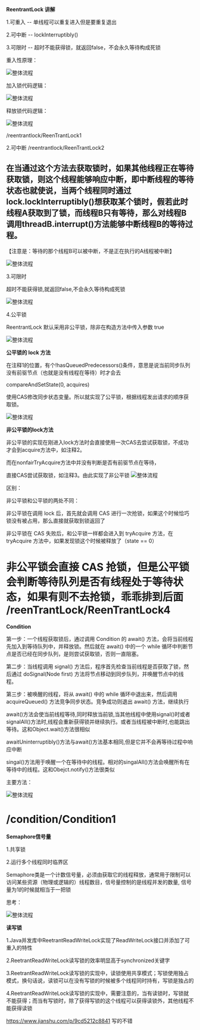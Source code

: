 
**ReentrantLock 讲解**

1.可重入 -- 单线程可以重复进入但是要重复退出

2.可中断 -- lockInterruptibly()
 
3.可限时 -- 超时不能获得锁，就返回false，不会永久等待构成死锁

重入性原理：

![整体流程](https://raw.githubusercontent.com/qiurunze123/imageall/master/threadnew24.png)

加入锁代码逻辑：

![整体流程](https://raw.githubusercontent.com/qiurunze123/imageall/master/threadnew22.png)

释放锁代码逻辑：

![整体流程](https://raw.githubusercontent.com/qiurunze123/imageall/master/threadnew23.png)

/reentrantlock/ReenTrantLock1

2.可中断 /reentrantlock/ReenTrantLock2

在当通过这个方法去获取锁时，如果其他线程正在等待获取锁，则这个线程能够响应中断，即中断线程的等待状态也就使说，当两个线程同时通过lock.lockInterruptibly()想获取某个锁时，假若此时线程A获取到了锁，而线程B只有等待，那么对线程B调用threadB.interrupt()方法能够中断线程B的等待过程。
  --------------------- 
  
【注意是：等待的那个线程B可以被中断，不是正在执行的A线程被中断】

![整体流程](https://raw.githubusercontent.com/qiurunze123/imageall/master/threadnew25.png)

3.可限时

超时不能获得锁,就返回false,不会永久等待构成死锁

![整体流程](https://raw.githubusercontent.com/qiurunze123/imageall/master/threadnew26.png)

4.公平锁

ReentrantLock 默认采用非公平锁，除非在构造方法中传入参数 true 

![整体流程](https://raw.githubusercontent.com/qiurunze123/imageall/master/threadnew27.png)

**公平锁的 lock 方法**

在注释1的位置，有个!hasQueuedPredecessors()条件，意思是说当前同步队列没有前驱节点（也就是没有线程在等待）时才会去

compareAndSetState(0, acquires)

使用CAS修改同步状态变量。所以就实现了公平锁，根据线程发出请求的顺序获取锁。

![整体流程](https://raw.githubusercontent.com/qiurunze123/imageall/master/threadnew28.png)

**非公平锁的lock方法**

非公平锁的实现在刚进入lock方法时会直接使用一次CAS去尝试获取锁，不成功才会到acquire方法中，如注释2。

而在nonfairTryAcquire方法中并没有判断是否有前驱节点在等待，

直接CAS尝试获取锁，如注释3。由此实现了非公平锁
![整体流程](https://raw.githubusercontent.com/qiurunze123/imageall/master/threadnew29.png)

区别：

非公平锁和公平锁的两处不同：

非公平锁在调用 lock 后，首先就会调用 CAS 进行一次抢锁，如果这个时候恰巧锁没有被占用，那么直接就获取到锁返回了

非公平锁在 CAS 失败后，和公平锁一样都会进入到 tryAcquire 方法，在 tryAcquire 方法中，如果发现锁这个时候被释放了（state == 0）

非公平锁会直接 CAS 抢锁，但是公平锁会判断等待队列是否有线程处于等待状态，如果有则不去抢锁，乖乖排到后面 /reenTrantLock/ReenTrantLock4
 =====================================================================================

**Condition**

第一步：一个线程获取锁后，通过调用 Condition 的 await() 方法，会将当前线程先加入到等待队列中，并释放锁。然后就在 await() 中的一个 while 循环中判断节点是否已经在同步队列，是则尝试获取锁，否则一直阻塞。

第二步：当线程调用 signal() 方法后，程序首先检查当前线程是否获取了锁，然后通过 doSignal(Node first) 方法将节点移动到同步队列，并唤醒节点中的线程。

第三步：被唤醒的线程，将从 await() 中的 while 循环中退出来，然后调用 acquireQueued() 方法竞争同步状态。竞争成功则退出 await() 方法，继续执行

await()方法会使当前线程等待,同时释放当前锁,当其他线程中使用signal()时或者signalAll()方法时,线程会重新获得锁并继续执行。或者当线程被中断时,也能跳出等待。这和Object.wait()方法很相似

awaitUninterruptibly()方法与await()方法基本相同,但是它并不会再等待过程中响应中断

singal()方法用于唤醒一个在等待中的线程。相对的singalAll()方法会唤醒所有在等待中的线程。这和Obejct.notify()方法很类似

主要方法：

![整体流程](https://raw.githubusercontent.com/qiurunze123/imageall/master/threadnew30.png)


/condition/Condition1
======================================================================================

**Semaphore信号量**

1.共享锁

2.运行多个线程同时临界区

Semaphore类是一个计数信号量，必须由获取它的线程释放，通常用于限制可以访问某些资源（物理或逻辑的）线程数目，信号量控制的是线程并发的数量,
信号量为1的时候就相当于一把锁

思考：

![整体流程](https://raw.githubusercontent.com/qiurunze123/imageall/master/threadnew31.png)


**读写锁**

1.Java并发库中ReetrantReadWriteLock实现了ReadWriteLock接口并添加了可重入的特性

2.ReetrantReadWriteLock读写锁的效率明显高于synchronized关键字

3.ReetrantReadWriteLock读写锁的实现中，读锁使用共享模式；写锁使用独占模式，换句话说，读锁可以在没有写锁的时候被多个线程同时持有，写锁是独占的

4.ReetrantReadWriteLock读写锁的实现中，需要注意的，当有读锁时，写锁就不能获得；而当有写锁时，除了获得写锁的这个线程可以获得读锁外，其他线程不能获得读锁

https://www.jianshu.com/p/9cd5212c8841  写的不错




 